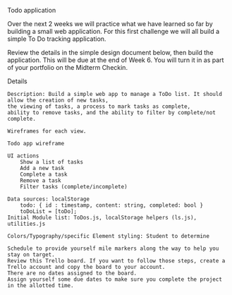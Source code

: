 
Todo application

Over the next 2 weeks we will practice what we have learned so far by building a small web application. 
For this first challenge we will all build a simple To Do tracking application.

Review the details in the simple design document below, then build the application. 
This will be due at the end of Week 6. You will turn it in as part of your portfolio on the Midterm Checkin.

Details

    Description: Build a simple web app to manage a ToDo list. It should allow the creation of new tasks, 
    the viewing of tasks, a process to mark tasks as complete, 
    ability to remove tasks, and the ability to filter by complete/not complete.

    Wireframes for each view.

    Todo app wireframe

    UI actions
        Show a list of tasks
        Add a new task
        Complete a task
        Remove a task
        Filter tasks (complete/incomplete)

    Data sources: localStorage
        todo: { id : timestamp, content: string, completed: bool }
        toDoList = [toDo];
    Initial Module list: ToDos.js, localStorage helpers (ls.js), utilities.js

    Colors/Typography/specific Element styling: Student to determine

    Schedule to provide yourself mile markers along the way to help you stay on target.
    Review this Trello board. If you want to follow those steps, create a Trello account and copy the board to your account.
    There are no dates assigned to the board. 
    Assign yourself some due dates to make sure you complete the project in the allotted time.

